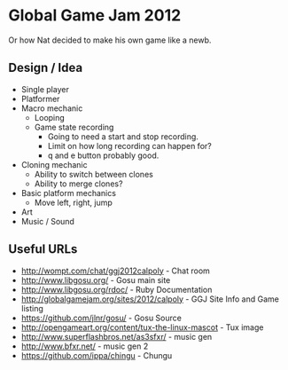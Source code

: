 # Global Game Jam 2012

Or how Nat decided to make his own game like a newb.

## Design / Idea

  * Single player
  * Platformer
  * Macro mechanic
    * Looping
    * Game state recording
      * Going to need a start and stop recording.
      * Limit on how long recording can happen for?
      * q and e button probably good.
  * Cloning mechanic
    * Ability to switch between clones
    * Ability to merge clones?
  * Basic platform mechanics
    * Move left, right, jump
  * Art
  * Music / Sound

## Useful URLs

  * http://wompt.com/chat/ggj2012calpoly - Chat room
  * http://www.libgosu.org/ - Gosu main site
  * http://www.libgosu.org/rdoc/ - Ruby Documentation
  * http://globalgamejam.org/sites/2012/calpoly - GGJ Site Info and Game listing
  * https://github.com/jlnr/gosu/ - Gosu Source
  * http://opengameart.org/content/tux-the-linux-mascot - Tux image
  * http://www.superflashbros.net/as3sfxr/ - music gen
  * http://www.bfxr.net/ - music gen 2
  * https://github.com/ippa/chingu - Chungu
